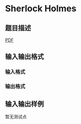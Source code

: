 # Sherlock Holmes

## 题目描述

[problemUrl]: https://uva.onlinejudge.org/index.php?option=com_onlinejudge&Itemid=8&category=246&page=show_problem&problem=3566

[PDF](https://uva.onlinejudge.org/external/11/p1125.pdf)

## 输入输出格式

### 输入格式

### 输出格式

## 输入输出样例

暂无测试点


